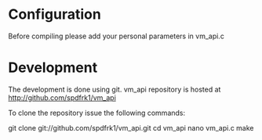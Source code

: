 Configuration
===========
Before compiling please add your personal parameters in vm_api.c

Development
===========
The development is done using git. vm_api repository is hosted
at http://github.com/spdfrk1/vm_api

To clone the repository issue the following commands:

   git clone git://github.com/spdfrk1/vm_api.git
   cd vm_api
   nano vm_api.c
   make